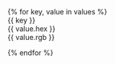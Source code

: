 <div class="design-tokens">
{% for key, value in values %}
<div class="design-token">
    <div class="design-token__container">
      <div class="design-token__color" style="
      background-color: {{ value.hex }}">
    </div>
    </div>
    <div class="uk-width-expand">
    <div class="design-token__detail">
      <div class="design-token__name">{{ key }}</div>
      <div class="design-token__value">
        {{ value.hex }} <br>
        {{ value.rgb }} 
        </div>
    </div>
    </div>
</div>

{% endfor %}

</div>
